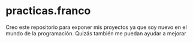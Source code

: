# practicas.franco
Creo este repositorio para exponer mis proyectos ya que soy nuevo en el mundo de la programación. Quizás también me puedan ayudar a mejorar 
